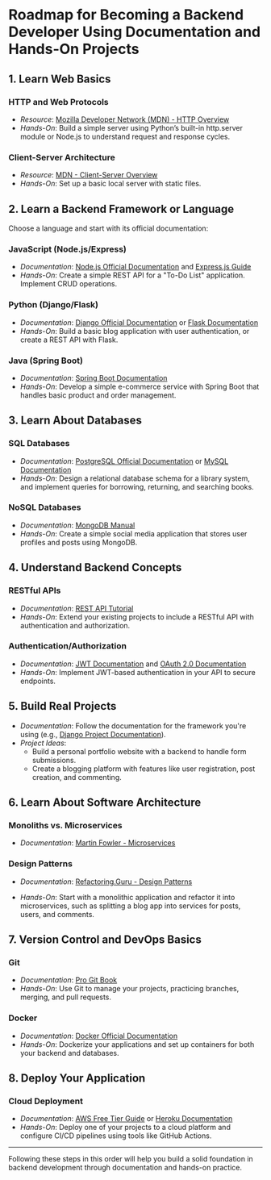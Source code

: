 # Roadmap for Becoming a Backend Developer Using Documentation and Hands-On Projects

## 1. Learn Web Basics

### HTTP and Web Protocols
- *Resource*: [Mozilla Developer Network (MDN) - HTTP Overview](https://developer.mozilla.org/en-US/docs/Web/HTTP/Overview)
- *Hands-On*: Build a simple server using Python’s built-in http.server module or Node.js to understand request and response cycles.

### Client-Server Architecture
- *Resource*: [MDN - Client-Server Overview](https://developer.mozilla.org/en-US/docs/Learn/Common_questions/What_is_a_web_server)
- *Hands-On*: Set up a basic local server with static files.

## 2. Learn a Backend Framework or Language

Choose a language and start with its official documentation:

### JavaScript (Node.js/Express)
- *Documentation*: [Node.js Official Documentation](https://nodejs.org/en/docs/) and [Express.js Guide](https://expressjs.com/en/guide/routing.html)
- *Hands-On*: Create a simple REST API for a "To-Do List" application. Implement CRUD operations.

### Python (Django/Flask)
- *Documentation*: [Django Official Documentation](https://docs.djangoproject.com/en/stable/) or [Flask Documentation](https://flask.palletsprojects.com/en/latest/)
- *Hands-On*: Build a basic blog application with user authentication, or create a REST API with Flask.

### Java (Spring Boot)
- *Documentation*: [Spring Boot Documentation](https://docs.spring.io/spring-boot/docs/current/reference/htmlsingle/)
- *Hands-On*: Develop a simple e-commerce service with Spring Boot that handles basic product and order management.

## 3. Learn About Databases

### SQL Databases
- *Documentation*: [PostgreSQL Official Documentation](https://www.postgresql.org/docs/) or [MySQL Documentation](https://dev.mysql.com/doc/)
- *Hands-On*: Design a relational database schema for a library system, and implement queries for borrowing, returning, and searching books.

### NoSQL Databases
- *Documentation*: [MongoDB Manual](https://docs.mongodb.com/manual/)
- *Hands-On*: Create a simple social media application that stores user profiles and posts using MongoDB.

## 4. Understand Backend Concepts

### RESTful APIs
- *Documentation*: [REST API Tutorial](https://restfulapi.net/)
- *Hands-On*: Extend your existing projects to include a RESTful API with authentication and authorization.

### Authentication/Authorization
- *Documentation*: [JWT Documentation](https://jwt.io/introduction/) and [OAuth 2.0 Documentation](https://oauth.net/2/)
- *Hands-On*: Implement JWT-based authentication in your API to secure endpoints.

## 5. Build Real Projects

- *Documentation*: Follow the documentation for the framework you're using (e.g., [Django Project Documentation](https://docs.djangoproject.com/en/stable/intro/tutorial01/)).
- *Project Ideas*:
  - Build a personal portfolio website with a backend to handle form submissions.
  - Create a blogging platform with features like user registration, post creation, and commenting.

## 6. Learn About Software Architecture

### Monoliths vs. Microservices
- *Documentation*: [Martin Fowler - Microservices](https://martinfowler.com/articles/microservices.html)

### Design Patterns
- *Documentation*: [Refactoring.Guru - Design Patterns](https://refactoring.guru/design-patterns)

- *Hands-On*: Start with a monolithic application and refactor it into microservices, such as splitting a blog app into services for posts, users, and comments.

## 7. Version Control and DevOps Basics

### Git
- *Documentation*: [Pro Git Book](https://git-scm.com/book/en/v2)
- *Hands-On*: Use Git to manage your projects, practicing branches, merging, and pull requests.

### Docker
- *Documentation*: [Docker Official Documentation](https://docs.docker.com/get-started/)
- *Hands-On*: Dockerize your applications and set up containers for both your backend and databases.

## 8. Deploy Your Application

### Cloud Deployment
- *Documentation*: [AWS Free Tier Guide](https://docs.aws.amazon.com/index.html) or [Heroku Documentation](https://devcenter.heroku.com/categories/reference)
- *Hands-On*: Deploy one of your projects to a cloud platform and configure CI/CD pipelines using tools like GitHub Actions.

---

Following these steps in this order will help you build a solid foundation in backend development through documentation and hands-on practice.
